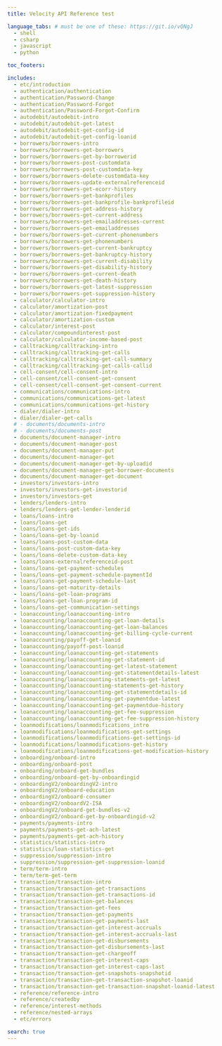 ```yaml
---
title: Velocity API Reference test

language_tabs: # must be one of these: https://git.io/vQNgJ
  - shell
  - csharp
  - javascript
  - python

toc_footers:

includes:
  - etc/introduction
  - authentication/authentication
  - authentication/Password-Change
  - authentication/Password-Forgot
  - authentication/Password-Forgot-Confirm
  - autodebit/autodebit-intro
  - autodebit/autodebit-get-latest
  - autodebit/autodebit-get-config-id
  - autodebit/autodebit-get-config-loanid
  - borrowers/borrowers-intro
  - borrowers/borrowers-get-borrowers
  - borrowers/borrowers-get-by-borrowerid
  - borrowers/borrowers-post-customdata
  - borrowers/borrowers-post-customdata-key
  - borrowers/borrowers-delete-customdata-key
  - borrowers/borrowers-update-externalreferenceid
  - borrowers/borrowers-get-ecorr-history
  - borrowers/borrowers-get-bankprofiles
  - borrowers/borrowers-get-bankprofile-bankprofileid
  - borrowers/borrowers-get-address-history
  - borrowers/borrowers-get-current-address
  - borrowers/borrowers-get-emailaddresses-current
  - borrowers/borrowers-get-emailaddresses
  - borrowers/borrowers-get-current-phonenumbers
  - borrowers/borrowers-get-phonenumbers
  - borrowers/borrowers-get-current-bankruptcy
  - borrowers/borrowers-get-bankruptcy-history
  - borrowers/borrowers-get-current-disability
  - borrowers/borrowers-get-disability-history
  - borrowers/borrowers-get-current-death
  - borrowers/borrowers-get-death-history
  - borrowers/borrowers-get-latest-suppression
  - borrowers/borrowers-get-suppression-history
  - calculator/calculator-intro
  - calculator/amortization-post
  - calculator/amortization-fixedpayment
  - calculator/amortization-custom
  - calculator/interest-post
  - calculator/compoundinterest-post
  - calculator/calculator-income-based-post
  - calltracking/calltracking-intro
  - calltracking/calltracking-get-calls
  - calltracking/calltracking-get-call-summary
  - calltracking/calltracking-get-calls-callid
  - cell-consent/cell-consent-intro
  - cell-consent/cell-consent-get-consent
  - cell-consent/cell-consent-get-consent-current
  - communications/communications-intro
  - communications/communications-get-latest
  - communications/communications-get-history
  - dialer/dialer-intro
  - dialer/dialer-get-calls
  # - documents/documents-intro
  # - documents/documents-post
  - documents/document-manager-intro
  - documents/document-manager-post
  - documents/document-manager-put
  - documents/document-manager-get
  - documents/document-manager-get-by-uploadid
  - documents/document-manager-get-borrower-documents
  - documents/document-manager-get-document
  - investors/investors-intro
  - investors/investors-get-investorid
  - investors/investors-get
  - lenders/lenders-intro
  - lenders/lenders-get-lender-lenderid
  - loans/loans-intro
  - loans/loans-get
  - loans/loans-get-ids
  - loans/loans-get-by-loanid
  - loans/loans-post-custom-data
  - loans/loans-post-custom-data-key
  - loans/loans-delete-custom-data-key
  - loans/loans-externalreferenceid-post
  - loans/loans-get-payment-schedules
  - loans/loans-get-payment-schedule-paymentId
  - loans/loans-get-payment-schedule-last
  - loans/loans-get-maturity-details
  - loans/loans-get-loan-programs
  - loans/loans-get-loan-program-id
  - loans/loans-get-communication-settings
  - loanaccounting/loanaccounting-intro
  - loanaccounting/loanaccounting-get-loan-details
  - loanaccounting/loanaccounting-get-loan-balances
  - loanaccounting/loanaccounting-get-billing-cycle-current
  - loanaccounting/payoff-get-loanid
  - loanaccounting/payoff-post-loanid
  - loanaccounting/loanaccounting-get-statements
  - loanaccounting/loanaccounting-get-statement-id
  - loanaccounting/loanaccounting-get-latest-statement
  - loanaccounting/loanaccounting-get-statementdetails-latest
  - loanaccounting/loanaccounting-statements-get-latest
  - loanaccounting/loanaccounting-statements-get-history
  - loanaccounting/loanaccounting-get-statementdetails-id
  - loanaccounting/loanaccounting-get-paymentdue-latest
  - loanaccounting/loanaccounting-get-paymentdue-history
  - loanaccounting/loanaccounting-get-fee-suppression
  - loanaccounting/loanaccounting-get-fee-suppression-history
  - loanmodifications/loanmodifications_intro
  - loanmodifications/loanmodifications-get-settings
  - loanmodifications/loanmodifications-get-settings-id
  - loanmodifications/loanmodifications-get-history
  - loanmodifications/loanmodifications-get-modification-history
  - onboarding/onboard-intro
  - onboarding/onboard-post
  - onboarding/onboard-get-bundles
  - onboarding/onboard-get-by-onboardingid
  - onboardingV2/onboardingV2-intro
  - onboardingV2/onboard-education
  - onboardingV2/onboard-consumer
  - onboardingV2/onboardV2-ISA
  - onboardingV2/onboard-get-bundles-v2
  - onboardingV2/onboard-get-by-onboardingid-v2
  - payments/payments-intro
  - payments/payments-get-ach-latest
  - payments/payments-get-ach-history
  - statistics/statistics-intro
  - statistics/loan-statistics-get
  - suppression/suppression-intro
  - suppression/suppression-get-suppression-loanid
  - term/term-intro
  - term/term-get-term
  - transaction/transaction-intro
  - transaction/transaction-get-transactions
  - transaction/transaction-get-transactions-id
  - transaction/transaction-get-balances
  - transaction/transaction-get-fees
  - transaction/transaction-get-payments
  - transaction/transaction-get-payments-last
  - transaction/transaction-get-interest-accruals
  - transaction/transaction-get-interest-accruals-last
  - transaction/transaction-get-disbursements
  - transaction/transaction-get-disbursements-last
  - transaction/transaction-get-chargeoff
  - transaction/transaction-get-interest-caps
  - transaction/transaction-get-interest-caps-last
  - transaction/transaction-get-snapshots-snapshotid
  - transaction/transaction-get-transaction-snapshot-loanid
  - transaction/transaction-get-transaction-snapshot-loanid-latest
  - reference/reference-intro
  - reference/createdby
  - reference/interest-methods
  - reference/nested-arrays
  - etc/errors

search: true
---
```

